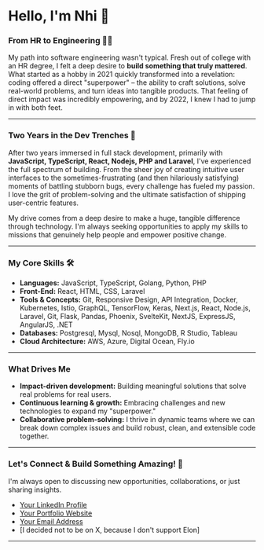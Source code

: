 # Hello, I'm Nhi 👋

### From HR to Engineering 👩‍💻

My path into software engineering wasn't typical. Fresh out of college with an HR degree, I felt a deep desire to **build something that truly mattered**. What started as a hobby in 2021 quickly transformed into a revelation: coding offered a direct "superpower" – the ability to craft solutions, solve real-world problems, and turn ideas into tangible products. That feeling of direct impact was incredibly empowering, and by 2022, I knew I had to jump in with both feet.

---

### Two Years in the Dev Trenches 🚀

After two years immersed in full stack development, primarily with **JavaScript, TypeScript, React, Nodejs, PHP and Laravel**, I've experienced the full spectrum of building. From the sheer joy of creating intuitive user interfaces to the sometimes-frustrating (and then hilariously satisfying) moments of battling stubborn bugs, every challenge has fueled my passion. I love the grit of problem-solving and the ultimate satisfaction of shipping user-centric features.

My drive comes from a deep desire to make a huge, tangible difference through technology. I'm always seeking opportunities to apply my skills to missions that genuinely help people and empower positive change.

---

### My Core Skills 🛠️

* **Languages:** JavaScript, TypeScript, Golang, Python, PHP
* **Front-End:** React, HTML, CSS, Laravel
* **Tools & Concepts:** Git, Responsive Design, API Integration, Docker, Kubernetes, Istio, GraphQL, TensorFlow, Keras, Next.js, React, Node.js, Laravel, Git, Flask, Pandas, Phoenix,
SvelteKit, NextJS, ExpressJS, AngularJS, .NET
* **Databases:** Postgresql, Mysql, Nosql, MongoDB, R Studio, Tableau
* **Cloud Architecture:** AWS, Azure, Digital Ocean, Fly.io
---

### What Drives Me

* **Impact-driven development:** Building meaningful solutions that solve real problems for real users.
* **Continuous learning & growth:** Embracing challenges and new technologies to expand my "superpower."
* **Collaborative problem-solving:** I thrive in dynamic teams where we can break down complex issues and build robust, clean, and extensible code together.

---

### Let's Connect & Build Something Amazing! 🤝

I'm always open to discussing new opportunities, collaborations, or just sharing insights.

* [Your LinkedIn Profile](https://www.linkedin.com/in/nhi-nguyen-3309ba193/)
* [Your Portfolio Website ](https://www.nhi.today/)
* [Your Email Address](mailto:hotwebdev27@gmail.com)
* [I decided not to be on X, because I don't support Elon]

---
